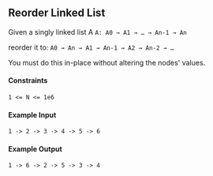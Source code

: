 ## Reorder Linked List
Given a singly linked list A
`A: A0 → A1 → … → An-1 → An `

reorder it to:
`A0 → An → A1 → An-1 → A2 → An-2 → … `

You must do this in-place without altering the nodes' values.

#### Constraints
`1 <= N <= 1e6`

#### Example Input
`1 -> 2 -> 3 -> 4 -> 5 -> 6`

#### Example Output
`1 -> 6 -> 2 -> 5 -> 3 -> 4`
